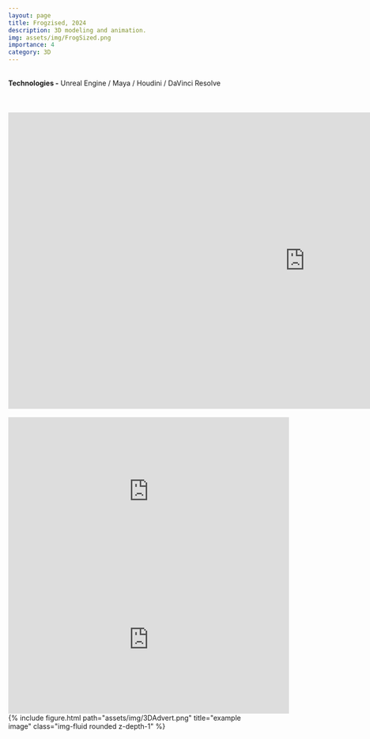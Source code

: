 ```yaml
---
layout: page
title: Frogzised, 2024
description: 3D modeling and animation.
img: assets/img/FrogSized.png
importance: 4
category: 3D
---
```

<br>
<b>Technologies -</b> Unreal Engine / Maya / Houdini / DaVinci Resolve<br>
<br>
<div class="row">
        <br><br>
        <iframe width="1200" height="600" src="https://youtu.be/aNEded3xi44" frameborder="0"> </iframe>
</div>
<div class="row">
    <br>
    <div class="col-sm mt-3 mt-md-0">
        <iframe width="568" height="300" src="https://youtu.be/Be8xiOVmflE" frameborder="0"> </iframe>
        <iframe width="568" height="300" src="https://youtu.be/o3IFheChWcQ" frameborder="0"> </iframe>
    </div>
<div class="row">
        {% include figure.html path="assets/img/3DAdvert.png" title="example image" class="img-fluid rounded z-depth-1" %}
</div>

